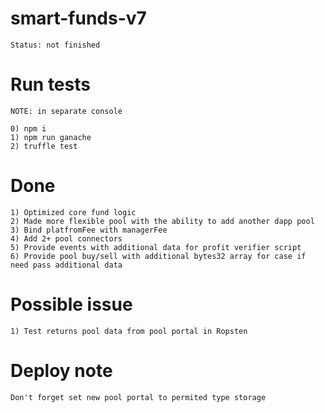 # smart-funds-v7

```
Status: not finished
```

# Run tests

```
NOTE: in separate console

0) npm i
1) npm run ganache  
2) truffle test
```

# Done

```
1) Optimized core fund logic
2) Made more flexible pool with the ability to add another dapp pool
3) Bind platfromFee with managerFee
4) Add 2+ pool connectors
5) Provide events with additional data for profit verifier script
6) Provide pool buy/sell with additional bytes32 array for case if need pass additional data
```

# Possible issue

```
1) Test returns pool data from pool portal in Ropsten
```


# Deploy note

```
Don't forget set new pool portal to permited type storage
```
